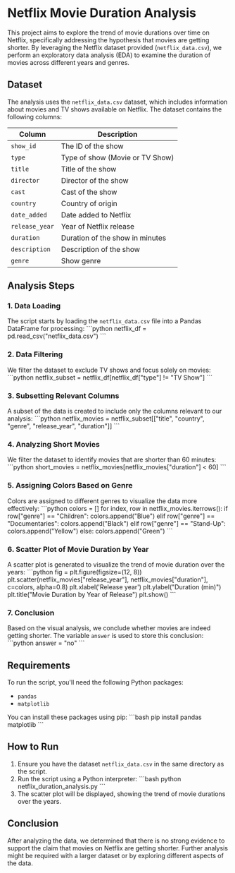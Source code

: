 # Netflix Movie Duration Analysis

This project aims to explore the trend of movie durations over time on Netflix, specifically addressing the hypothesis that movies are getting shorter. By leveraging the Netflix dataset provided (`netflix_data.csv`), we perform an exploratory data analysis (EDA) to examine the duration of movies across different years and genres.

## Dataset

The analysis uses the `netflix_data.csv` dataset, which includes information about movies and TV shows available on Netflix. The dataset contains the following columns:

| Column       | Description                              |
|--------------|------------------------------------------|
| `show_id`    | The ID of the show                       |
| `type`       | Type of show (Movie or TV Show)          |
| `title`      | Title of the show                        |
| `director`   | Director of the show                     |
| `cast`       | Cast of the show                         |
| `country`    | Country of origin                        |
| `date_added` | Date added to Netflix                    |
| `release_year`| Year of Netflix release                 |
| `duration`   | Duration of the show in minutes          |
| `description`| Description of the show                  |
| `genre`      | Show genre                               |

## Analysis Steps

### 1. Data Loading
The script starts by loading the `netflix_data.csv` file into a Pandas DataFrame for processing:
\`\`\`python
netflix_df = pd.read_csv("netflix_data.csv")
\`\`\`

### 2. Data Filtering
We filter the dataset to exclude TV shows and focus solely on movies:
\`\`\`python
netflix_subset = netflix_df[netflix_df["type"] != "TV Show"]
\`\`\`

### 3. Subsetting Relevant Columns
A subset of the data is created to include only the columns relevant to our analysis:
\`\`\`python
netflix_movies = netflix_subset[["title", "country", "genre", "release_year", "duration"]]
\`\`\`

### 4. Analyzing Short Movies
We filter the dataset to identify movies that are shorter than 60 minutes:
\`\`\`python
short_movies = netflix_movies[netflix_movies["duration"] < 60]
\`\`\`

### 5. Assigning Colors Based on Genre
Colors are assigned to different genres to visualize the data more effectively:
\`\`\`python
colors = []
for index, row in netflix_movies.iterrows():
    if row["genre"] == "Children":
        colors.append("Blue")
    elif row["genre"] == "Documentaries":
        colors.append("Black")
    elif row["genre"] == "Stand-Up":
        colors.append("Yellow")
    else:
        colors.append("Green")
\`\`\`

### 6. Scatter Plot of Movie Duration by Year
A scatter plot is generated to visualize the trend of movie duration over the years:
\`\`\`python
fig = plt.figure(figsize=(12, 8))
plt.scatter(netflix_movies["release_year"], netflix_movies["duration"], c=colors, alpha=0.8)
plt.xlabel('Release year')
plt.ylabel("Duration (min)")
plt.title("Movie Duration by Year of Release")
plt.show()
\`\`\`

### 7. Conclusion
Based on the visual analysis, we conclude whether movies are indeed getting shorter. The variable `answer` is used to store this conclusion:
\`\`\`python
answer = "no"
\`\`\`

## Requirements

To run the script, you'll need the following Python packages:

- `pandas`
- `matplotlib`

You can install these packages using pip:
\`\`\`bash
pip install pandas matplotlib
\`\`\`

## How to Run

1. Ensure you have the dataset `netflix_data.csv` in the same directory as the script.
2. Run the script using a Python interpreter:
   \`\`\`bash
   python netflix_duration_analysis.py
   \`\`\`
3. The scatter plot will be displayed, showing the trend of movie durations over the years.

## Conclusion

After analyzing the data, we determined that there is no strong evidence to support the claim that movies on Netflix are getting shorter. Further analysis might be required with a larger dataset or by exploring different aspects of the data.



